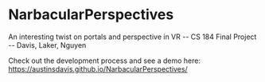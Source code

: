 # NarbacularPerspectives
An interesting twist on portals and perspective in VR -- CS 184 Final Project -- Davis, Laker, Nguyen

Check out the development process and see a demo here: https://austinsdavis.github.io/NarbacularPerspectives/
